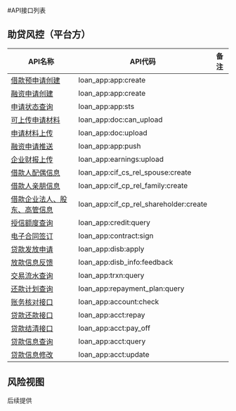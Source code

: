 #API接口列表

## 助贷风控（平台方）

| API名称 | API代码 | 备注 |
| --- | --- | --- | 
| [借款预申请创建](2.1/03_cs_pre_app_create.md) | loan\_app:app:create |  | 
| [融资申请创建](2.1/05_app_create.md) | loan\_app:app:create |  | 
| [申请状态查询](2.1/10_app_sts.md) | loan\_app:app:sts |  | 
| [可上传申请材料](2.1/13_doc_can_upload.md) | loan\_app:doc:can_upload |  | 
| [申请材料上传](2.1/15_doc_upload.md) | loan\_app:doc:upload |  | 
| [融资申请推送](2.1/20_app_push.md) | loan\_app:app:push |  | 
| [企业财报上传](2.1/25_earnings_upload.md) | loan\_app:earnings:upload |  | 
| [借款人配偶信息](2.1/30_cif_cs_rel_spouse_create.md) | loan\_app:cif\_cs\_rel_spouse:create |  | 
| [借款人亲朋信息](2.1/35_cif_cs_rel_family_create.md) | loan\_app:cif\_cp\_rel_family:create |  | 
| [借款企业法人、股东、高管信息](2.1/40_cif_cp_rel_shareholder_create.md) | loan\_app:cif\_cp\_rel_shareholder:create |  | 
| [授信额度查询](2.2/05_credit_query.md) | loan\_app:credit:query |  | 
| [电子合同签订](2.2/10_contract_sign.md) | loan\_app:contract:sign |  | 
| [贷款发放申请](2.2/15_disb_apply.md) | loan\_app:disb:apply |  | 
| [放款信息反馈](2.2/20_disb_info_feedback.md) | loan\_app:disb\_info:feedback |  | 
| [交易流水查询](2.3/05_trxn_query.md) | loan\_app:trxn:query |  | 
| [还款计划查询](2.3/10_repayment_plan_query.md) | loan\_app:repayment\_plan:query |  | 
| [账务核对接口](2.3/15_account_check.md) | loan\_app:account:check |  | 
| [贷款还款接口](2.3/20_acctount_repay.md) | loan\_app:acct:repay |  | 
| [贷款结清接口](2.3/25_pay_off.md) | loan\_app:acct:pay\_off |  | 
| [贷款信息查询](2.3/30_account_query.md)  | loan\_app:acct:query |  | 
| [贷款信息修改](2.3/35_account_update.md)   | loan\_app:acct:update |  | |
## 风险视图
后续提供